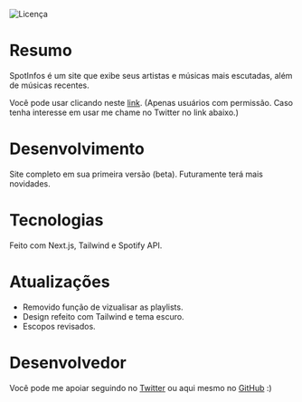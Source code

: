 ![Licença](https://img.shields.io/github/license/otaviozin/SpotInfos?style=flat-square)

# Resumo
SpotInfos é um site que exibe seus artistas e músicas mais escutadas, além de músicas recentes.

Você pode usar clicando neste [link](https://spotinfos.vercel.app/).  (Apenas usuários com permissão. Caso tenha interesse em usar me chame no Twitter no link abaixo.)

# Desenvolvimento
Site completo em sua primeira versão (beta). Futuramente terá mais novidades.

# Tecnologias
Feito com Next.js, Tailwind e Spotify API.

# Atualizações
- Removido função de vizualisar as playlists.
- Design refeito com Tailwind e tema escuro.
- Escopos revisados.

# Desenvolvedor
Você pode me apoiar seguindo no [Twitter](https://twitter.com/_otaviozin) ou aqui mesmo no [GitHub](https://github.com/otaviozin) :)
